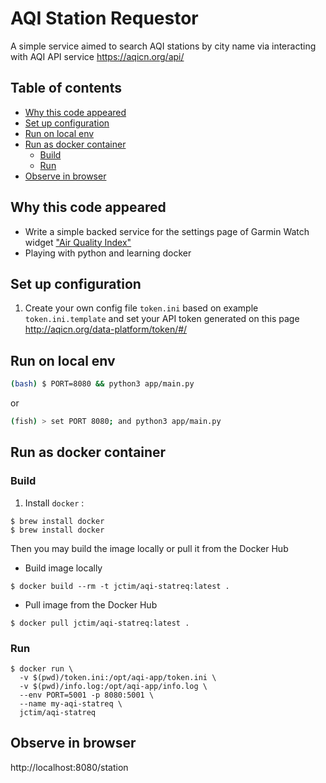 # AQI Station Requestor
A simple service aimed to search AQI stations by city name via interacting with AQI API service https://aqicn.org/api/ 

## Table of contents

* [Why this code appeared](#why-this-code-appeared)
* [Set up configuration](#set-up-configuration)
* [Run on local env](#run-on-local-env)
* [Run as docker container](#run-as-docker-container)
    * [Build](#build)
    * [Run](#run)
* [Observe in browser](#observe-in-browser)

## Why this code appeared

* Write a simple backed service for the settings page of Garmin Watch widget ["Air Quality Index"](https://apps.garmin.com/en-US/apps/7bb1bc3d-0f5d-4a38-98ac-cf55d35a6e2b)
* Playing with python and learning docker

## Set up configuration
1. Create your own config file `token.ini` based on example `token.ini.template` and set your API token generated on this page http://aqicn.org/data-platform/token/#/

## Run on local env

```bash
(bash) $ PORT=8080 && python3 app/main.py
```

or

```bash
(fish) > set PORT 8080; and python3 app/main.py
```


## Run as docker container
### Build 
1. Install `docker` :
```
$ brew install docker
$ brew install docker
```

Then you may build the image locally or pull it from the Docker Hub

  - Build image locally
```
$ docker build --rm -t jctim/aqi-statreq:latest .
```
  - Pull image from the Docker Hub
```
$ docker pull jctim/aqi-statreq:latest .
```


### Run
```
$ docker run \
  -v $(pwd)/token.ini:/opt/aqi-app/token.ini \ 
  -v $(pwd)/info.log:/opt/aqi-app/info.log \ 
  --env PORT=5001 -p 8080:5001 \ 
  --name my-aqi-statreq \ 
  jctim/aqi-statreq
```

## Observe in browser

http://localhost:8080/station